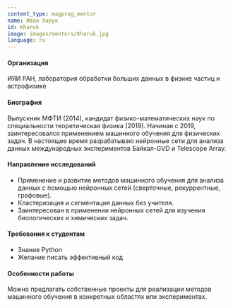 ```yaml
---
content_type: magprog_mentor
name: Иван Харук
id: Kharuk
image: images/mentors/Kharuk.jpg
language: ru
---
```


#### Организация 
ИЯИ РАН, лаборатория обработки больших данных в физике частиц и астрофизике

#### Биография
Выпускник МФТИ (2014), кандидат физико-математических наук по специальности теоретическая физика (2019).
Начиная с 2019, заинтересовался применением машинного обучения для физических задач. 
В настоящее время разрабатываю нейронные сети для анализа данных международных экспериментов Байкал-GVD и Telescope Array.

#### Направление исследований
* Применение и развитие методов машинного обучения для анализа данных с помощью нейронных сетей (сверточные, рекуррентные, графовые). 
* Кластеризация и сегментация данных без учителя. 
* Заинтересован в применении нейронных сетей для изучения биологических и химических задач.

#### Требования к студентам
* Знание Python
* Желание писать эффективный код

#### Особенности работы
Можно предлагать собственные проекты для реализации методов машинного обучения в конкретных областях или экспериментах.

